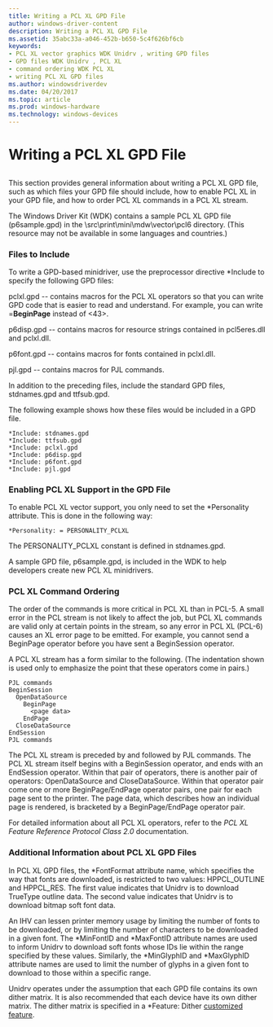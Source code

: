```yaml
---
title: Writing a PCL XL GPD File
author: windows-driver-content
description: Writing a PCL XL GPD File
ms.assetid: 35abc33a-a046-452b-b650-5c4f626bf6cb
keywords:
- PCL XL vector graphics WDK Unidrv , writing GPD files
- GPD files WDK Unidrv , PCL XL
- command ordering WDK PCL XL
- writing PCL XL GPD files
ms.author: windowsdriverdev
ms.date: 04/20/2017
ms.topic: article
ms.prod: windows-hardware
ms.technology: windows-devices
---
```


# Writing a PCL XL GPD File


## <a href="" id="ddk-writing-a-pcl-xl-gpd-file-gg"></a>


This section provides general information about writing a PCL XL GPD file, such as which files your GPD file should include, how to enable PCL XL in your GPD file, and how to order PCL XL commands in a PCL XL stream.

The Windows Driver Kit (WDK) contains a sample PCL XL GPD file (p6sample.gpd) in the \\src\\print\\mini\\mdw\\vector\\pcl6 directory. (This resource may not be available in some languages and countries.)

### Files to Include

To write a GPD-based minidriver, use the preprocessor directive \*Include to specify the following GPD files:

pclxl.gpd -- contains macros for the PCL XL operators so that you can write GPD code that is easier to read and understand. For example, you can write =**BeginPage** instead of &lt;43&gt;.

p6disp.gpd -- contains macros for resource strings contained in pcl5eres.dll and pclxl.dll.

p6font.gpd -- contains macros for fonts contained in pclxl.dll.

pjl.gpd -- contains macros for PJL commands.

In addition to the preceding files, include the standard GPD files, stdnames.gpd and ttfsub.gpd.

The following example shows how these files would be included in a GPD file.

```
*Include: stdnames.gpd
*Include: ttfsub.gpd
*Include: pclxl.gpd
*Include: p6disp.gpd
*Include: p6font.gpd
*Include: pjl.gpd
```

### Enabling PCL XL Support in the GPD File

To enable PCL XL vector support, you only need to set the \*Personality attribute. This is done in the following way:

```
*Personality: = PERSONALITY_PCLXL
```

The PERSONALITY\_PCLXL constant is defined in stdnames.gpd.

A sample GPD file, p6sample.gpd, is included in the WDK to help developers create new PCL XL minidrivers.

### PCL XL Command Ordering

The order of the commands is more critical in PCL XL than in PCL-5. A small error in the PCL stream is not likely to affect the job, but PCL XL commands are valid only at certain points in the stream, so any error in PCL XL (PCL-6) causes an XL error page to be emitted. For example, you cannot send a BeginPage operator before you have sent a BeginSession operator.

A PCL XL stream has a form similar to the following. (The indentation shown is used only to emphasize the point that these operators come in pairs.)

```
PJL commands
BeginSession
  OpenDataSource
    BeginPage
      <page data>
    EndPage
  CloseDataSource
EndSession
PJL commands
```

The PCL XL stream is preceded by and followed by PJL commands. The PCL XL stream itself begins with a BeginSession operator, and ends with an EndSession operator. Within that pair of operators, there is another pair of operators: OpenDataSource and CloseDataSource. Within that operator pair come one or more BeginPage/EndPage operator pairs, one pair for each page sent to the printer. The page data, which describes how an individual page is rendered, is bracketed by a BeginPage/EndPage operator pair.

For detailed information about all PCL XL operators, refer to the *PCL XL Feature Reference Protocol Class 2.0* documentation.

### Additional Information about PCL XL GPD Files

In PCL XL GPD files, the \*FontFormat attribute name, which specifies the way that fonts are downloaded, is restricted to two values: HPPCL\_OUTLINE and HPPCL\_RES. The first value indicates that Unidrv is to download TrueType outline data. The second value indicates that Unidrv is to download bitmap soft font data.

An IHV can lessen printer memory usage by limiting the number of fonts to be downloaded, or by limiting the number of characters to be downloaded in a given font. The \*MinFontID and \*MaxFontID attribute names are used to inform Unidrv to download soft fonts whose IDs lie within the range specified by these values. Similarly, the \*MinGlyphID and \*MaxGlyphID attribute names are used to limit the number of glyphs in a given font to download to those within a specific range.

Unidrv operates under the assumption that each GPD file contains its own dither matrix. It is also recommended that each device have its own dither matrix. The dither matrix is specified in a \*Feature: Dither [customized feature](customized-features.md).

 

 




